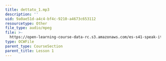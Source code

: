 ```yaml
---
title: dettato_1.mp3
description: ''
uid: 9a0ae51d-a4c4-bf4c-9210-a4673c653112
resourcetype: Other
file_type: audio/mpeg
file: >-
  https://open-learning-course-data-rc.s3.amazonaws.com/es-s41-speak-italian-with-your-mouth-full-spring-2012/9a0ae51da4c4bf4c9210a4673c653112_dettato_1.mp3
type: OCWFile
parent_type: CourseSection
parent_title: Lesson 1
---
```

